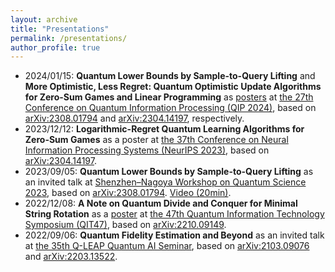 ```yaml
---
layout: archive
title: "Presentations"
permalink: /presentations/
author_profile: true
---
```


* 2024/01/15: **Quantum Lower Bounds by Sample-to-Query Lifting** and **More Optimistic, Less Regret: Quantum Optimistic Update Algorithms for Zero-Sum Games and Linear Programming** as [posters](https://qip2024.tw/site/mypage.aspx?pid=263&lang=en&sid=1522) at [the 27th Conference on Quantum Information Processing (QIP 2024)](https://qip2024.tw/site/page.aspx?pid=901&sid=1522&lang=en), based on [arXiv:2308.01794](https://arxiv.org/abs/2308.01794) and [arXiv:2304.14197](https://arxiv.org/abs/2304.14197), respectively.
* 2023/12/12: **Logarithmic-Regret Quantum Learning Algorithms for Zero-Sum Games** as a poster at [the 37th Conference on Neural Information Processing Systems (NeurIPS 2023)](https://neurips.cc/Conferences/2023), based on [arXiv:2304.14197](https://arxiv.org/abs/2304.14197).
* 2023/09/05: **Quantum Lower Bounds by Sample-to-Query Lifting** as an invited talk at [Shenzhen–Nagoya Workshop on Quantum Science 2023](https://shenzhen-nagoya.github.io/2023/), based on [arXiv:2308.01794](https://arxiv.org/abs/2308.01794). [Video (20min)](https://youtu.be/RebEfLFH69I?t=3015).
* 2022/12/08: **A Note on Quantum Divide and Conquer for Minimal String Rotation** as a [poster](https://ken.ieice.org/ken/paper/20221208DCpl/eng/) at [the 47th Quantum Information Technology Symposium (QIT47)](https://www.ieice.org/es/qit/qit47/index_e.html), based on [arXiv:2210.09149](https://arxiv.org/abs/2210.09149).
* 2022/09/06: **Quantum Fidelity Estimation and Beyond** as an invited talk at [the 35th Q-LEAP Quantum AI Seminar](https://qleap-qai.jp/seminar/post-2176822.html), based on [arXiv:2103.09076](https://arxiv.org/abs/2103.09076) and [arXiv:2203.13522](https://arxiv.org/abs/2203.13522).
